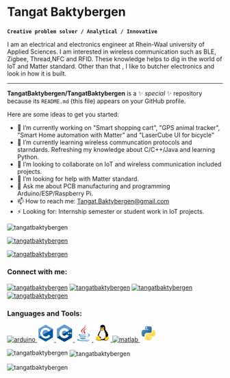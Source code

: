 # Tangat Baktybergen 

**`Creative problem solver / Analytical / Innovative`**

I am an electrical and electronics engineer at Rhein-Waal university of Applied Sciences. I am interested in wireless communication such as BLE, Zigbee, Thread,NFC and RFID. These knowledge helps to dig in the world of IoT and Matter standard. Other than that , I like to butcher electronics and look in how it is built. 


---

**TangatBaktybergen/TangatBaktybergen** is a ✨ _special_ ✨ repository because its `README.md` (this file) appears on your GitHub profile.

Here are some ideas to get you started:

- 🔭 I’m currently working on "Smart shopping cart", "GPS animal tracker", "Smart Home automation with Matter" and "LaserCube UI for bicycle"
- 🌱 I’m currently learning wireless communcation protocols and starndards. Refreshing my knowledge about C/C++/Java and learning Python.
- 👯 I’m looking to collaborate on IoT and wireless communication included projects.
- 🤔 I’m looking for help with Matter standard.
- 💬 Ask me about PCB manufacturing and programming Arduino/ESP/Raspberry Pi.
- 📫 How to reach me: Tangat.Baktybergen@gmail.com
- ⚡ Looking for: Internship semester or student work in IoT projects.







<p align="left"> <img src="https://komarev.com/ghpvc/?username=tangatbaktybergen&label=Profile%20views&color=0e75b6&style=flat" alt="tangatbaktybergen" /> </p>

<p align="left"> <a href="https://github.com/ryo-ma/github-profile-trophy"><img src="https://github-profile-trophy.vercel.app/?username=tangatbaktybergen" alt="tangatbaktybergen" /></a> </p>

<p align="left"> <a href="https://twitter.com/tangatbaktybergen" target="blank"><img src="https://img.shields.io/twitter/follow/tangatbaktybergen?logo=twitter&style=for-the-badge" alt="tangatbaktybergen" /></a> </p>

<h3 align="left">Connect with me:</h3>
<p align="left">
<a href="https://twitter.com/TangatB" target="blank"><img align="center" src="https://raw.githubusercontent.com/rahuldkjain/github-profile-readme-generator/master/src/images/icons/Social/twitter.svg" alt="tangatbaktybergen" height="30" width="40" /></a>
<a href="https://linkedin.com/in/tangatbaktybergen" target="blank"><img align="center" src="https://raw.githubusercontent.com/rahuldkjain/github-profile-readme-generator/master/src/images/icons/Social/linked-in-alt.svg" alt="tangatbaktybergen" height="30" width="40" /></a>
<a href="https://fb.com/tangatbaktybergen" target="blank"><img align="center" src="https://raw.githubusercontent.com/rahuldkjain/github-profile-readme-generator/master/src/images/icons/Social/facebook.svg" alt="tangatbaktybergen" height="30" width="40" /></a>
<a href="https://www.youtube.com/c/tangatbaktybergen" target="blank"><img align="center" src="https://raw.githubusercontent.com/rahuldkjain/github-profile-readme-generator/master/src/images/icons/Social/youtube.svg" alt="tangatbaktybergen" height="30" width="40" /></a>
</p>

<h3 align="left">Languages and Tools:</h3>
<p align="left"> <a href="https://www.arduino.cc/" target="_blank" rel="noreferrer"> <img src="https://cdn.worldvectorlogo.com/logos/arduino-1.svg" alt="arduino" width="40" height="40"/> </a> <a href="https://www.cprogramming.com/" target="_blank" rel="noreferrer"> <img src="https://raw.githubusercontent.com/devicons/devicon/master/icons/c/c-original.svg" alt="c" width="40" height="40"/> </a> <a href="https://www.w3schools.com/cpp/" target="_blank" rel="noreferrer"> <img src="https://raw.githubusercontent.com/devicons/devicon/master/icons/cplusplus/cplusplus-original.svg" alt="cplusplus" width="40" height="40"/> </a> <a href="https://www.java.com" target="_blank" rel="noreferrer"> <img src="https://raw.githubusercontent.com/devicons/devicon/master/icons/java/java-original.svg" alt="java" width="40" height="40"/> </a> <a href="https://www.linux.org/" target="_blank" rel="noreferrer"> <img src="https://raw.githubusercontent.com/devicons/devicon/master/icons/linux/linux-original.svg" alt="linux" width="40" height="40"/> </a> <a href="https://www.mathworks.com/" target="_blank" rel="noreferrer"> <img src="https://upload.wikimedia.org/wikipedia/commons/2/21/Matlab_Logo.png" alt="matlab" width="40" height="40"/> </a> <a href="https://www.python.org" target="_blank" rel="noreferrer"> <img src="https://raw.githubusercontent.com/devicons/devicon/master/icons/python/python-original.svg" alt="python" width="40" height="40"/> </a> </p>

<p><img align="left" src="https://github-readme-stats.vercel.app/api/top-langs?username=tangatbaktybergen&show_icons=true&locale=en&layout=compact" alt="tangatbaktybergen" /></p>

<p>&nbsp;<img align="center" src="https://github-readme-stats.vercel.app/api?username=tangatbaktybergen&show_icons=true&locale=en" alt="tangatbaktybergen" /></p>

<p><img align="center" src="https://github-readme-streak-stats.herokuapp.com/?user=tangatbaktybergen&" alt="tangatbaktybergen" /></p>

